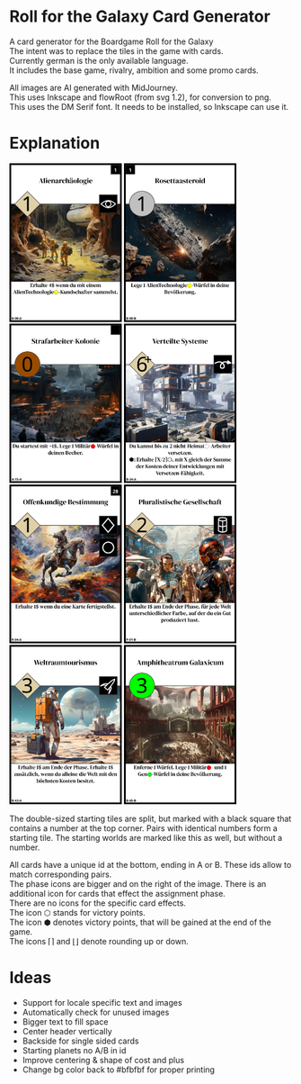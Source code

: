 # Roll for the Galaxy Card Generator

A card generator for the Boardgame Roll for the Galaxy<br />
The intent was to replace the tiles in the game with cards.<br />
Currently german is the only available language.<br />
It includes the base game, rivalry, ambition and some promo cards.<br />

All images are AI generated with MidJourney.<br />
This uses Inkscape and flowRoot (from svg 1.2), for conversion to png.<br />
This uses the DM Serif font. It needs to be installed, so Inkscape can use it.<br />

# Explanation

<p float="left">
<img src="/readMe/1.png" width="200" />
<img src="/readMe/2.png" width="200" />
<img src="/readMe/3.png" width="200" />
<img src="/readMe/4.png" width="200" />
<img src="/readMe/5.png" width="200" />
<img src="/readMe/6.png" width="200" />
<img src="/readMe/7.png" width="200" />
<img src="/readMe/8.png" width="200" />
</p>

The double-sized starting tiles are split, but marked with a black square that contains a number at the top corner.
Pairs with identical numbers form a starting tile. 
The starting worlds are marked like this as well, but without a number.<br />

All cards have a unique id at the bottom, ending in A or B. These ids allow to match corresponding pairs.<br />
The phase icons are bigger and on the right of the image. There is an additional icon for cards that effect the assignment phase.<br />
There are no icons for the specific card effects.<br />
The icon ⬡ stands for victory points.<br />
The icon ⬢ denotes victory points, that will be gained at the end of the game.<br />
The icons ⌈⌉ and ⌊⌋ denote rounding up or down.<br />

# Ideas

- Support for locale specific text and images
- Automatically check for unused images
- Bigger text to fill space
- Center header vertically
- Backside for single sided cards
- Starting planets no A/B in id
- Improve centering & shape of cost and plus
- Change bg color back to #bfbfbf for proper printing